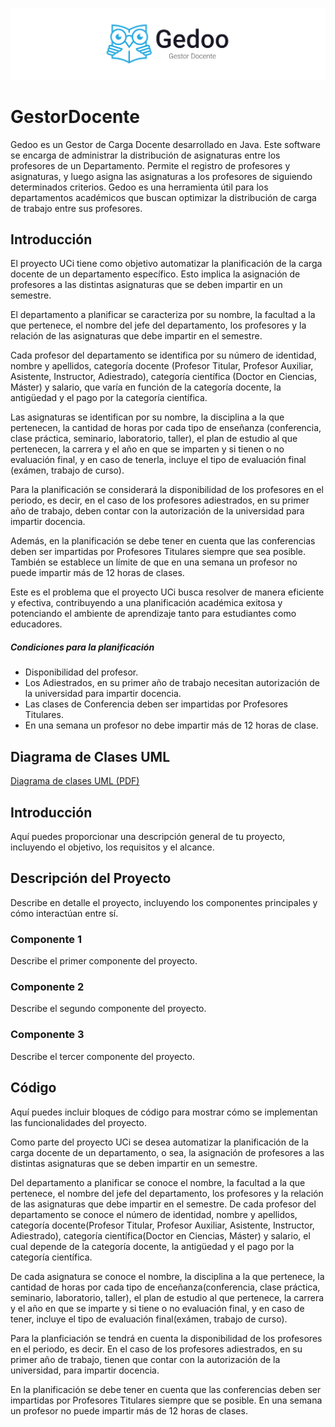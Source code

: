 ![Gedoo-Banner](Godoo_brand_banner.png)
# GestorDocente
Gedoo es un Gestor de Carga Docente desarrollado en Java. Este software se encarga de administrar la distribución de asignaturas entre los profesores de un Departamento. 
Permite el registro de profesores y asignaturas, y luego asigna las asignaturas a los profesores de siguiendo determinados criterios. 
Gedoo es una herramienta útil para los departamentos académicos que buscan optimizar la distribución de carga de trabajo entre sus profesores.

## Introducción
El proyecto UCi tiene como objetivo automatizar la planificación de la carga docente de un departamento específico. Esto implica la asignación de profesores a las distintas asignaturas que se deben impartir en un semestre.

El departamento a planificar se caracteriza por su nombre, la facultad a la que pertenece, el nombre del jefe del departamento, los profesores y la relación de las asignaturas que debe impartir en el semestre.

Cada profesor del departamento se identifica por su número de identidad, nombre y apellidos, categoría docente (Profesor Titular, Profesor Auxiliar, Asistente, Instructor, Adiestrado), categoría científica (Doctor en Ciencias, Máster) y salario, que varía en función de la categoría docente, la antigüedad y el pago por la categoría científica.

Las asignaturas se identifican por su nombre, la disciplina a la que pertenecen, la cantidad de horas por cada tipo de enseñanza (conferencia, clase práctica, seminario, laboratorio, taller), el plan de estudio al que pertenecen, la carrera y el año en que se imparten y si tienen o no evaluación final, y en caso de tenerla, incluye el tipo de evaluación final (exámen, trabajo de curso).

Para la planificación se considerará la disponibilidad de los profesores en el periodo, es decir, en el caso de los profesores adiestrados, en su primer año de trabajo, deben contar con la autorización de la universidad para impartir docencia.

Además, en la planificación se debe tener en cuenta que las conferencias deben ser impartidas por Profesores Titulares siempre que sea posible. También se establece un límite de que en una semana un profesor no puede impartir más de 12 horas de clases.

Este es el problema que el proyecto UCi busca resolver de manera eficiente y efectiva, contribuyendo a una planificación académica exitosa y potenciando el ambiente de aprendizaje tanto para estudiantes como educadores.

##### Condiciones para la planificación
* Disponibilidad del profesor.
* Los Adiestrados, en su primer año de trabajo necesitan autorización de la universidad para impartir docencia.
* Las clases de Conferencia deben ser impartidas por Profesores Titulares.
* En una semana un profesor no debe impartir más de 12 horas de clase.

## Diagrama de Clases UML

[Diagrama de clases UML (PDF)](/diagrama-clases-UML.pdf)

## Introducción

Aquí puedes proporcionar una descripción general de tu proyecto, incluyendo el objetivo, los requisitos y el alcance.

## Descripción del Proyecto

Describe en detalle el proyecto, incluyendo los componentes principales y cómo interactúan entre sí.

### Componente 1

Describe el primer componente del proyecto.

### Componente 2

Describe el segundo componente del proyecto.

### Componente 3

Describe el tercer componente del proyecto.

## Código

Aquí puedes incluir bloques de código para mostrar cómo se implementan las funcionalidades del proyecto.





Como parte del proyecto UCi se desea automatizar la planificación de la carga docente de un departamento, o sea, 
la asignación de profesores a las distintas asignaturas que se deben impartir en un semestre.

Del departamento a planificar se conoce el nombre, la facultad a la que pertenece, el nombre del jefe del departamento, los profesores y la relación de las asignaturas que debe impartir en el semestre.
De cada profesor del departamento se conoce el número de identidad, nombre y apellidos, categoría docente(Profesor Titular, Profesor Auxiliar, Asistente, Instructor, Adiestrado), categoría científica(Doctor en Ciencias, Máster) 
y salario, el cual depende de la categoría docente, la antigüedad y el pago por la categoría científica.

De cada asignatura se conoce el nombre, la disciplina a la que pertenece, la cantidad de horas por cada tipo de enceñanza(conferencia, clase práctica, seminario, laboratorio, taller),
el plan de estudio al que pertenece, la carrera y el año en que se imparte y si tiene o no evaluación final, y en caso de tener, incluye el tipo de evaluación final(exámen, trabajo de curso).

Para la planficiación se tendrá en cuenta la disponibilidad de los profesores en el periodo, es decir. En el caso de los profesores adiestrados, en su primer año de trabajo, tienen que contar con la autorización de la universidad, para impartir docencia.

En la planificación se debe tener en cuenta que las conferencias deben ser impartidas por Profesores Titulares siempre que se posible.
En una semana un profesor no puede impartir más de 12 horas de clases.